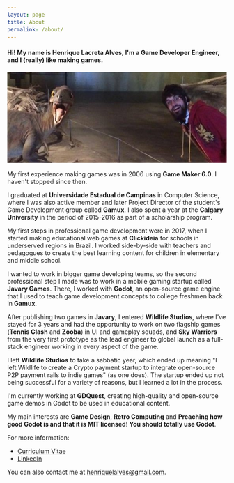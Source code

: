 ```yaml
---
layout: page
title: About
permalink: /about/
---
```


#### Hi! My name is **Henrique Lacreta Alves**, I'm a Game Developer Engineer, and I (really) like making games.

![Photograph of me handsomly smiling to the camera, side-by-side with the statue of a dinosaur, also handsomly smiling to the camera](/assets/dinome.png "Photograph of me handsomly smiling to the camera, side-by-side with the statue of a dinosaur, also handsomly smiling to the camera")

My first experience making games was in 2006 using **Game Maker 6.0**. I haven't stopped since then.

I graduated at **Universidade Estadual de Campinas** in Computer Science, where I was also active member and later Project Director of the student's Game Development group called **Gamux**. I also spent a year at the **Calgary University** in the period of 2015-2016 as part of a scholarship program.

My first steps in professional game development were in 2017, when I started making educational web games at **Clickideia** for schools in underserved regions in Brazil. I worked side-by-side with teachers and pedagogues to create the best learning content for children in elementary and middle school.

I wanted to work in bigger game developing teams, so the second professional step I made was to work in a mobile gaming startup called **Javary Games**. There, I worked with **Godot**, an open-source game engine that I used to teach game development concepts to college freshmen back in **Gamux**.

After publishing two games in **Javary**, I entered **Wildlife Studios**, where I've stayed for 3 years and had the opportunity to work on two flagship games (**Tennis Clash** and **Zooba**) in UI and gameplay squads, and **Sky Warriors** from the very first prototype as the lead engineer to global launch as a full-stack engineer working in every aspect of the game.

I left **Wildlife Studios** to take a sabbatic year, which ended up meaning "I left Wildlife to create a Crypto payment startup to integrate open-source P2P payment rails to indie games" (as one does). The startup ended up not being successful for a variety of reasons, but I learned a lot in the process.

I'm currently working at **GDQuest**, creating high-quality and open-source game demos in Godot to be used in educational content.

My main interests are **Game Design**, **Retro Computing** and **Preaching how good Godot is and that it is MIT licensed! You should totally use Godot**.

For more information:

- [Curriculum Vitae](/cv/resume.html)
- [LinkedIn](https://www.linkedin.com/in/henrique-lacreta-alves-80614169/)

You can also contact me at <a class="u-email" href="mailto:henriquelalves@gmail.com">henriquelalves@gmail.com</a>.

